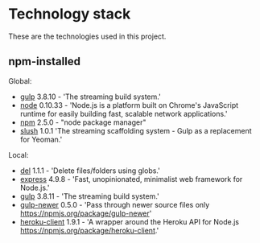 # Technology stack

These are the technologies used in this project.

## npm-installed

Global:

- [gulp](http://gulpjs.com/) 3.8.10 - 'The streaming build system.'
- [node](http://nodejs.org/) 0.10.33 - 'Node.js is a platform built on Chrome's JavaScript runtime for easily building fast, scalable network applications.'
- [npm](https://npmjs.org/doc/) 2.5.0 - "node package manager"
- [slush](http://slushjs.github.io/#/) 1.0.1 'The streaming scaffolding system - Gulp as a replacement for Yeoman.'

Local:

- [del](https://github.com/sindresorhus/del) 1.1.1 - 'Delete files/folders using globs.'
- [express](http://expressjs.com/) 4.9.8 - 'Fast, unopinionated, minimalist web framework for Node.js.'
- [gulp](http://gulpjs.com/) 3.8.11 - 'The streaming build system.'
- [gulp-newer](https://github.com/tschaub/gulp-newer) 0.5.0 - 'Pass through newer source files only 
https://npmjs.org/package/gulp-newer'
- [heroku-client](https://github.com/heroku/node-heroku-client) 1.9.1 - 'A wrapper around the Heroku API for Node.js 
https://npmjs.org/package/heroku-client.'
